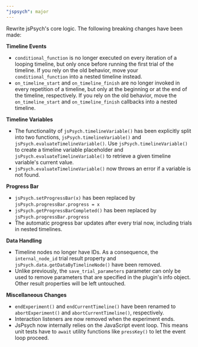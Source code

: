 ```yaml
---
"jspsych": major
---
```


Rewrite jsPsych's core logic. The following breaking changes have been made:

**Timeline Events**

- `conditional_function` is no longer executed on every iteration of a looping timeline, but only once before running the first trial of the timeline. If you rely on the old behavior, move your `conditional_function` into a nested timeline instead.
- `on_timeline_start` and `on_timeline_finish` are no longer invoked in every repetition of a timeline, but only at the beginning or at the end of the timeline, respectively. If you rely on the old behavior, move the `on_timeline_start` and `on_timeline_finish` callbacks into a nested timeline.

**Timeline Variables**

- The functionality of `jsPsych.timelineVariable()` has been explicitly split into two functions, `jsPsych.timelineVariable()` and `jsPsych.evaluateTimelineVariable()`. Use `jsPsych.timelineVariable()` to create a timeline variable placeholder and `jsPsych.evaluateTimelineVariable()` to retrieve a given timeline variable's current value.
- `jsPsych.evaluateTimelineVariable()` now throws an error if a variable is not found.

**Progress Bar**

- `jsPsych.setProgressBar(x)` has been replaced by `jsPsych.progressBar.progress = x`
- `jsPsych.getProgressBarCompleted()` has been replaced by `jsPsych.progressBar.progress`
- The automatic progress bar updates after every trial now, including trials in nested timelines.

**Data Handling**

- Timeline nodes no longer have IDs. As a consequence, the `internal_node_id` trial result property and `jsPsych.data.getDataByTimelineNode()` have been removed.
- Unlike previously, the `save_trial_parameters` parameter can only be used to remove parameters that are specified in the plugin's info object. Other result properties will be left untouched.

**Miscellaneous Changes**

- `endExperiment()` and `endCurrentTimeline()` have been renamed to `abortExperiment()` and `abortCurrentTimeline()`, respectively.
- Interaction listeners are now removed when the experiment ends.
- JsPsych now internally relies on the JavaScript event loop. This means unit tests have to `await` utility functions like `pressKey()` to let the event loop proceed.
